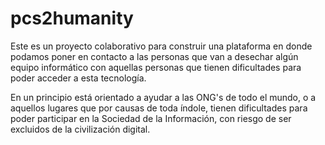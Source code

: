 # pcs2humanity
Este es un proyecto colaborativo para construir una plataforma en donde podamos poner en contacto a las personas que van a desechar algún equipo informático con aquellas personas que tienen dificultades para poder acceder a esta tecnología.

En un principio está orientado a ayudar a las ONG's de todo el mundo, o a aquellos lugares que por causas de toda índole, tienen dificultades para poder participar en la Sociedad de la Información, con riesgo de ser excluidos de la civilización digital.
